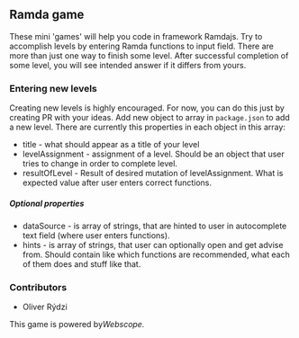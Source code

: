 ## Ramda game

These mini 'games' will help you code in framework Ramdajs. Try to accomplish levels 
by entering Ramda functions to input field. There are more than just one way to finish 
some level. After successful completion of some level, you will see intended answer if it differs
from yours.

### Entering new levels

Creating new levels is highly encouraged. For now, you can do this just by creating PR with your 
ideas. Add new object to array in `package.json` to add a new level. There are currently this 
properties in each object in this array: 
- title - what should appear as a title of your level
- levelAssignment - assignment of a level. Should be an object that user tries to change in order 
to complete level.
- resultOfLevel - Result of desired mutation of levelAssignment. What is expected value after user 
enters correct functions.

##### Optional properties

- dataSource - is array of strings, that are hinted to user in autocomplete text field (where user 
enters functions).
- hints - is array of strings, that user can optionally open and get advise from. Should contain 
like which functions are recommended, what each of them does and stuff like that. 


### Contributors

- Oliver Rýdzi

This game is powered by*Webscope.*
